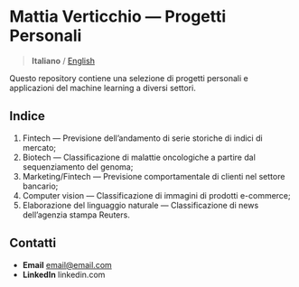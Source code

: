 # Mattia Verticchio — Progetti Personali
> **Italiano** / [English](https://github.com/MattiaVerticchio/PersonalProjects/blob/master/README_EN.md)

Questo repository contiene una selezione di progetti personali e applicazioni del machine learning a diversi settori.

## Indice
1. Fintech — Previsione dell’andamento di serie storiche di indici di mercato;
1. Biotech — Classificazione di malattie oncologiche a partire dal sequenziamento del genoma;
1. Marketing/Fintech — Previsione comportamentale di clienti nel settore bancario;
1. Computer vision — Classificazione di immagini di prodotti e-commerce;
1. Elaborazione del linguaggio naturale — Classificazione di news dell’agenzia stampa Reuters.

## Contatti
- **Email** email@email.com
- **LinkedIn** linkedin.com

